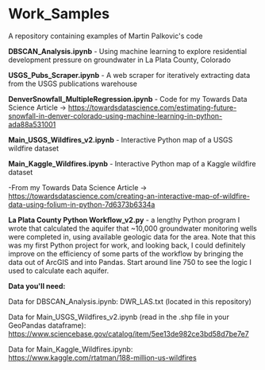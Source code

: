 # Work_Samples
A repository containing examples of Martin Palkovic's code

<b>DBSCAN_Analysis.ipynb</b> - Using machine learning to explore residential development pressure on groundwater in La Plata County, Colorado

<b>USGS_Pubs_Scraper.ipynb</b> - A web scraper for iteratively extracting data from the USGS publications warehouse

<b>DenverSnowfall_MultipleRegression.ipynb</b> - Code for my Towards Data Science Article -> <a>https://towardsdatascience.com/estimating-future-snowfall-in-denver-colorado-using-machine-learning-in-python-ada88a531001</a>

<b>Main_USGS_Wildfires_v2.ipynb</b> - Interactive Python map of a USGS wildfire dataset
  
<b>Main_Kaggle_Wildfires.ipynb</b> - Interactive Python map of a Kaggle wildfire dataset

-From my Towards Data Science Article -> <a>https://towardsdatascience.com/creating-an-interactive-map-of-wildfire-data-using-folium-in-python-7d6373b6334a</a>

<b>La Plata County Python Workflow_v2.py</b> - a lengthy Python program I wrote that calculated the aquifer that ~10,000 groundwater monitoring wells were completed in, using available geologic data for the area. Note that this was my first Python project for work, and looking back, I could definitely improve on the efficiency of some parts of the workflow by bringing the data out of ArcGIS and into Pandas. Start around line 750 to see the logic I used to calculate each aquifer.


<b>Data you'll need:</b>

Data for DBSCAN_Analysis.ipynb: 
DWR_LAS.txt (located in this repository)

Data for Main_USGS_Wildfires_v2.ipynb (read in the .shp file in your GeoPandas dataframe):
https://www.sciencebase.gov/catalog/item/5ee13de982ce3bd58d7be7e7

Data for Main_Kaggle_Wildfires.ipynb:
https://www.kaggle.com/rtatman/188-million-us-wildfires
